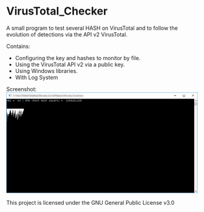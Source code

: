 # VirusTotal_Checker
A small program to test several HASH on VirusTotal and to follow the evolution of detections via the API v2 VirusTotal.

Contains:
- Configuring the key and hashes to monitor by file.
- Using the VirusTotal API v2 via a public key.
- Using Windows libraries.
- With Log System

Screenshot:
![ScreenShot](https://raw.githubusercontent.com/Neosama/RMS---Real-Time/master/img.PNG)

This project is licensed under the GNU General Public License v3.0
